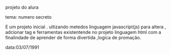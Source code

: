 
projeto do alura

tema: numero secreto

E um projeto inicial . ultizando metedos linguagem  javascript(js) para altera , adcionar tag e ferramentas  existentende no projeto linguagem html 
com a finalindade de aprender de forma divertida ,logica de promação.





data:03/07/1991 
